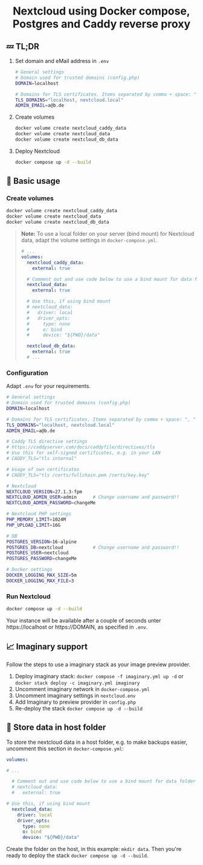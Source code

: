 <h1 align="center">Nextcloud using Docker compose, Postgres and Caddy reverse proxy</h1>

## :zzz: TL;DR

1. Set domain and eMail address in `.env`

    ```bash
    # General settings
    # Domain used for trusted domains (config.php)
    DOMAIN=localhost

    # Domains for TLS certificates. Items separated by comma + space: ", "
    TLS_DOMAINS="localhost, nextcloud.local"
    ADMIN_EMAIL=a@b.de
   ```

2. Create volumes

    ```bash
    docker volume create nextcloud_caddy_data
    docker volume create nextcloud_data
    docker volume create nextcloud_db_data
    ```

3. Deploy Nextcloud

    ```bash
    docker compose up -d --build
    ```

## :rocket: Basic usage

### Create volumes

```bash
docker volume create nextcloud_caddy_data
docker volume create nextcloud_data
docker volume create nextcloud_db_data
```

> **Note:** To use a local folder on your server (bind mount) for Nextcloud data,
> adapt the volume settings in `docker-compose.yml`.
>
> ```yaml
> # ...
> volumes:
>   nextcloud_caddy_data:
>     external: true
>
>   # Comment out and use code below to use a bind mount for data folder
>   nextcloud_data:
>     external: true
>
>   # Use this, if using bind mount
>   # nextcloud_data:
>   #   driver: local
>   #   driver_opts:
>   #     type: none
>   #     o: bind
>   #     device: "${PWD}/data"
>
>   nextcloud_db_data:
>     external: true
>   # ...
> ```

### Configuration

Adapt `.env` for your requirements.

```bash
# General settings
# Domain used for trusted domains (config.php)
DOMAIN=localhost

# Domains for TLS certificates. Items separated by comma + space: ", "
TLS_DOMAINS="localhost, nextcloud.local"
ADMIN_EMAIL=a@b.de

# Caddy TLS directive settings
# https://caddyserver.com/docs/caddyfile/directives/tls
# Use this for self-signed certificates, e.g. in your LAN
# CADDY_TLS="tls internal"

# Usage of own certificates
# CADDY_TLS="tls /certs/fullchain.pem /certs/key.key"

# Nextcloud
NEXTCLOUD_VERSION=27.1.3-fpm
NEXTCLOUD_ADMIN_USER=admin      # Change username and password!!
NEXTCLOUD_ADMIN_PASSWORD=changeMe

# Nextcloud PHP settings
PHP_MEMORY_LIMIT=1024M
PHP_UPLOAD_LIMIT=16G

# DB
POSTGRES_VERSION=16-alpine
POSTGRES_DB=nextcloud           # Change username and password!!
POSTGRES_USER=nextcloud
POSTGRES_PASSWORD=changeMe

# Docker settings
DOCKER_LOGGING_MAX_SIZE=5m
DOCKER_LOGGING_MAX_FILE=3
```

### Run Nextcloud

```bash
docker compose up -d --build
```

Your instance will be available after a couple of seconds unter https://localhost or https://DOMAIN, as specified in `.env`.

## :chart_with_upwards_trend: Imaginary support

Follow the steps to use a imaginary stack as your image preview provider.

1. Deploy imaginary stack: `docker compose -f imaginary.yml up -d` or `docker stack deploy -c imaginary.yml imaginary`
2. Uncomment imaginary network in `docker-compose.yml`
3. Uncomment imaginary settings in `nextcloud.env`
4. Add Imaginary to preview provider in `config.php`
5. Re-deploy the stack `docker compose up -d --build`

## :file_folder: Store data in host folder

To store the nextcloud data in a host folder, e.g. to make backups easier, uncomment
this section in `docker-compose.yml`:

```yaml
volumes:

# ...

  # Comment out and use code below to use a bind mount for data folder
  # nextcloud_data:
  #   external: true

# Use this, if using bind mount
  nextcloud_data:
    driver: local
    driver_opts:
      type: none
      o: bind
      device: "${PWD}/data"
```

Create the folder on the host, in this example: ``mkdir data``.
Then you're ready to deploy the stack `docker compose up -d --build`.
